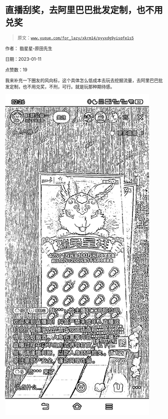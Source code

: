# 直播刮奖，去阿里巴巴批发定制，也不用兑奖

> 原文：[`www.yuque.com/for_lazy/xkrm14/pyyxdg9yisqfe1s5`](https://www.yuque.com/for_lazy/xkrm14/pyyxdg9yisqfe1s5)

作者： 戥星星-原田先生 

日期：2023-01-11 

点赞数：19 

我来补充一下圈友的风向标，这个具体怎么低成本去玩去挖掘流量，去阿里巴巴批发定制，也不用兑奖，不刑，可行。就是玩那种期待感。 

![](img/f6a39ae866096da72d3d110534bb6185.png) 

